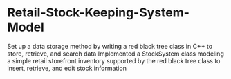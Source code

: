 # Retail-Stock-Keeping-System-Model


Set up a data storage method by writing a red black tree class in C++ to store, retrieve, and search data
Implemented a StockSystem class modeling a simple retail storefront inventory supported by the red black tree class to insert,      retrieve, and edit stock information
